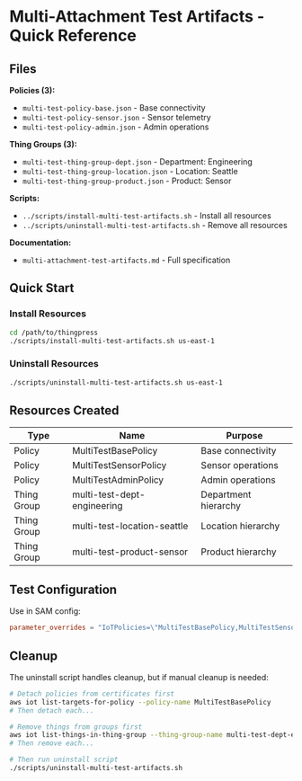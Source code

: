 # Multi-Attachment Test Artifacts - Quick Reference

## Files

**Policies (3):**
- `multi-test-policy-base.json` - Base connectivity
- `multi-test-policy-sensor.json` - Sensor telemetry
- `multi-test-policy-admin.json` - Admin operations

**Thing Groups (3):**
- `multi-test-thing-group-dept.json` - Department: Engineering
- `multi-test-thing-group-location.json` - Location: Seattle
- `multi-test-thing-group-product.json` - Product: Sensor

**Scripts:**
- `../scripts/install-multi-test-artifacts.sh` - Install all resources
- `../scripts/uninstall-multi-test-artifacts.sh` - Remove all resources

**Documentation:**
- `multi-attachment-test-artifacts.md` - Full specification

## Quick Start

### Install Resources

```bash
cd /path/to/thingpress
./scripts/install-multi-test-artifacts.sh us-east-1
```

### Uninstall Resources

```bash
./scripts/uninstall-multi-test-artifacts.sh us-east-1
```

## Resources Created

| Type | Name | Purpose |
|------|------|---------|
| Policy | MultiTestBasePolicy | Base connectivity |
| Policy | MultiTestSensorPolicy | Sensor operations |
| Policy | MultiTestAdminPolicy | Admin operations |
| Thing Group | multi-test-dept-engineering | Department hierarchy |
| Thing Group | multi-test-location-seattle | Location hierarchy |
| Thing Group | multi-test-product-sensor | Product hierarchy |

## Test Configuration

Use in SAM config:

```toml
parameter_overrides = "IoTPolicies=\"MultiTestBasePolicy,MultiTestSensorPolicy,MultiTestAdminPolicy\" IoTThingGroups=\"multi-test-dept-engineering,multi-test-location-seattle,multi-test-product-sensor\" ..."
```

## Cleanup

The uninstall script handles cleanup, but if manual cleanup is needed:

```bash
# Detach policies from certificates first
aws iot list-targets-for-policy --policy-name MultiTestBasePolicy
# Then detach each...

# Remove things from groups first
aws iot list-things-in-thing-group --thing-group-name multi-test-dept-engineering
# Then remove each...

# Then run uninstall script
./scripts/uninstall-multi-test-artifacts.sh
```
